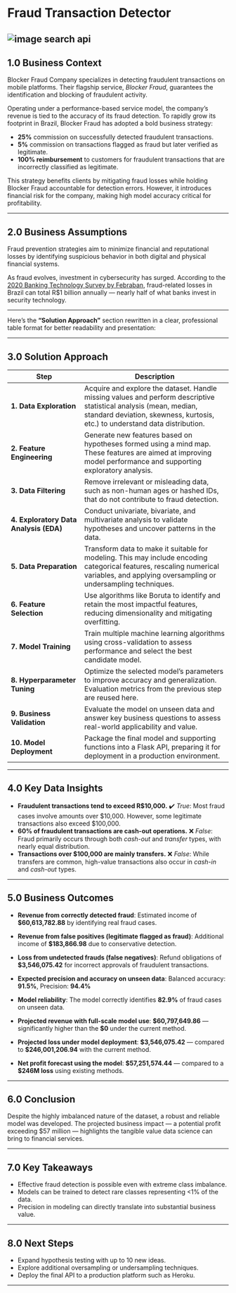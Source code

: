 # Fraud Transaction Detector
![image search api](https://altoo.io/live01/wp-content/uploads/2024/01/transaction-banking.jpg.webp)
---
## 1.0 Business Context

Blocker Fraud Company specializes in detecting fraudulent transactions on mobile platforms. Their flagship service, *Blocker Fraud*, guarantees the identification and blocking of fraudulent activity.

Operating under a performance-based service model, the company’s revenue is tied to the accuracy of its fraud detection. To rapidly grow its footprint in Brazil, Blocker Fraud has adopted a bold business strategy:

* **25%** commission on successfully detected fraudulent transactions.
* **5%** commission on transactions flagged as fraud but later verified as legitimate.
* **100% reimbursement** to customers for fraudulent transactions that are incorrectly classified as legitimate.

This strategy benefits clients by mitigating fraud losses while holding Blocker Fraud accountable for detection errors. However, it introduces financial risk for the company, making high model accuracy critical for profitability.

---

## 2.0 Business Assumptions

Fraud prevention strategies aim to minimize financial and reputational losses by identifying suspicious behavior in both digital and physical financial systems.

As fraud evolves, investment in cybersecurity has surged. According to the [2020 Banking Technology Survey by Febraban](https://blog.simply.com.br/tecnologia-bancaria-2020/), fraud-related losses in Brazil can total R\$1 billion annually — nearly half of what banks invest in security technology.

---

Here’s the **“Solution Approach”** section rewritten in a clear, professional table format for better readability and presentation:

---

## 3.0 Solution Approach

| **Step**                               | **Description**                                                                                                                                                                                   |
| -------------------------------------- | ------------------------------------------------------------------------------------------------------------------------------------------------------------------------------------------------- |
| **1. Data Exploration**                | Acquire and explore the dataset. Handle missing values and perform descriptive statistical analysis (mean, median, standard deviation, skewness, kurtosis, etc.) to understand data distribution. |
| **2. Feature Engineering**             | Generate new features based on hypotheses formed using a mind map. These features are aimed at improving model performance and supporting exploratory analysis.                                   |
| **3. Data Filtering**                  | Remove irrelevant or misleading data, such as non-human ages or hashed IDs, that do not contribute to fraud detection.                                                                            |
| **4. Exploratory Data Analysis (EDA)** | Conduct univariate, bivariate, and multivariate analysis to validate hypotheses and uncover patterns in the data.                                                                                 |
| **5. Data Preparation**                | Transform data to make it suitable for modeling. This may include encoding categorical features, rescaling numerical variables, and applying oversampling or undersampling techniques.            |
| **6. Feature Selection**               | Use algorithms like Boruta to identify and retain the most impactful features, reducing dimensionality and mitigating overfitting.                                                                |
| **7. Model Training**                  | Train multiple machine learning algorithms using cross-validation to assess performance and select the best candidate model.                                                                      |
| **8. Hyperparameter Tuning**           | Optimize the selected model’s parameters to improve accuracy and generalization. Evaluation metrics from the previous step are reused here.                                                       |
| **9. Business Validation**             | Evaluate the model on unseen data and answer key business questions to assess real-world applicability and value.                                                                                 |
| **10. Model Deployment**               | Package the final model and supporting functions into a Flask API, preparing it for deployment in a production environment.                                                                       |

---

## 4.0 Key Data Insights

* **Fraudulent transactions tend to exceed R\$10,000.**
  ✔️ *True*: Most fraud cases involve amounts over \$10,000. However, some legitimate transactions also exceed \$100,000.
* **60% of fraudulent transactions are cash-out operations.**
  ❌ *False*: Fraud primarily occurs through both *cash-out* and *transfer* types, with nearly equal distribution.
* **Transactions over \$100,000 are mainly transfers.**
  ❌ *False*: While transfers are common, high-value transactions also occur in *cash-in* and *cash-out* types.
---

## 5.0 Business Outcomes

* **Revenue from correctly detected fraud**:
  Estimated income of **\$60,613,782.88** by identifying real fraud cases.

* **Revenue from false positives (legitimate flagged as fraud)**:
  Additional income of **\$183,866.98** due to conservative detection.

* **Loss from undetected frauds (false negatives)**:
  Refund obligations of **\$3,546,075.42** for incorrect approvals of fraudulent transactions.

* **Expected precision and accuracy on unseen data**:
  Balanced accuracy: **91.5%**, Precision: **94.4%**

* **Model reliability**:
  The model correctly identifies **82.9%** of fraud cases on unseen data.

* **Projected revenue with full-scale model use**:
  **\$60,797,649.86** — significantly higher than the **\$0** under the current method.

* **Projected loss under model deployment**:
  **\$3,546,075.42** — compared to **\$246,001,206.94** with the current method.

* **Net profit forecast using the model**:
  **\$57,251,574.44** — compared to a **\$246M loss** using existing methods.

---

## 6.0 Conclusion

Despite the highly imbalanced nature of the dataset, a robust and reliable model was developed. The projected business impact — a potential profit exceeding \$57 million — highlights the tangible value data science can bring to financial services.

---

## 7.0 Key Takeaways

* Effective fraud detection is possible even with extreme class imbalance.
* Models can be trained to detect rare classes representing <1% of the data.
* Precision in modeling can directly translate into substantial business value.

---

## 8.0 Next Steps

* Expand hypothesis testing with up to 10 new ideas.
* Explore additional oversampling or undersampling techniques.
* Deploy the final API to a production platform such as Heroku.

---

